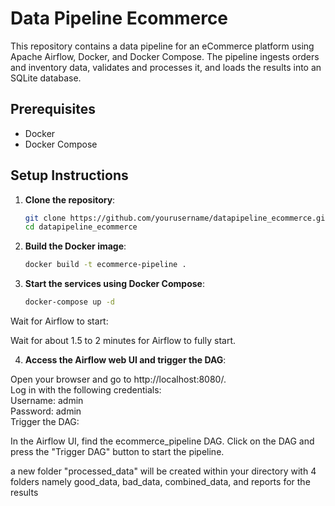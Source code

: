 # Data Pipeline Ecommerce

This repository contains a data pipeline for an eCommerce platform using Apache Airflow, Docker, and Docker Compose. The pipeline ingests orders and inventory data, validates and processes it, and loads the results into an SQLite database.


## Prerequisites

- Docker
- Docker Compose

## Setup Instructions

1. **Clone the repository**:

   ```sh
   git clone https://github.com/yourusername/datapipeline_ecommerce.git
   cd datapipeline_ecommerce


2. **Build the Docker image**:

   ```sh
   docker build -t ecommerce-pipeline .

3. **Start the services using Docker Compose**:

   ```sh
   docker-compose up -d


Wait for Airflow to start:

Wait for about 1.5 to 2 minutes for Airflow to fully start.


4. **Access the Airflow web UI and trigger the DAG**:

Open your browser and go to http://localhost:8080/. \
Log in with the following credentials:\
Username: admin \
Password: admin \
Trigger the DAG:

In the Airflow UI, find the ecommerce_pipeline DAG.
Click on the DAG and press the "Trigger DAG" button to start the pipeline.

a new folder "processed_data" will be created within your directory with 4 folders namely  good_data, bad_data, combined_data, and reports for the results
